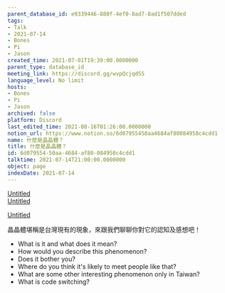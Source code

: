 ```yaml
---
parent_database_id: e9339446-880f-4ef0-8ad7-8ad1f507dded
tags:
- Talk
- 2021-07-14
- Bones
- Pi
- Jason
created_time: 2021-07-01T19:39:00.0000000
parent_type: database_id
meeting_link: https://discord.gg/wvpQcjqdSS
language_level: No limit
hosts:
- Bones
- Pi
- Jason
archived: false
platform: Discord
last_edited_time: 2021-08-16T01:26:00.0000000
notion_url: https://www.notion.so/6d07955450aa4684af80084950c4cdd1
name: 什麼是晶晶體？
title: 什麼是晶晶體？
id: 6d079554-50aa-4684-af80-084950c4cdd1
talktime: 2021-07-14T21:00:00.0000000
object: page
indexDate: 2021-07-14
---
```



[Untitled](https://www.notion.so/60226399bd024bf4bf588586f8013a21)   
[Untitled](https://www.notion.so/cb083fc4f0b7459aa5afe1900ef25a1f)   

[Untitled](https://www.notion.so/482e61b02b9c4456b2b4fe86bb7544c6)   




晶晶體堪稱是台灣現有的現象，來跟我們聊聊你對它的認知及感想吧！

   - What is it and what does it mean?
   - How would you describe this phenomenon?
   - Does it bother you?
   - Where do you think it's likely to meet people like that?
   - What are some other interesting phenomenon only in Taiwan?
   - What is code switching?



